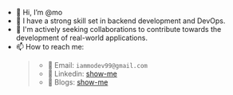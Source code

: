 - 👋 Hi, I’m @mo
- 👀 I have a strong skill set in backend development and DevOps.
- 💞️ I'm actively seeking collaborations to contribute towards the development of real-world applications.
- 📫 How to reach me:
  > - 📧 Email: `iammodev99@gmail.com`
  > - 👀 Linkedin: [show-me](https://www.linkedin.com/in/mohamed475/)
  > - 🥎 Blogs: [show-me](https://iammo69.web.app/#blog)

<!---
Mohamed475/Mohamed475 is a ✨ special ✨ repository because its `README.md` (this file) appears on your GitHub profile.
You can click the Preview link to take a look at your changes.
--->
